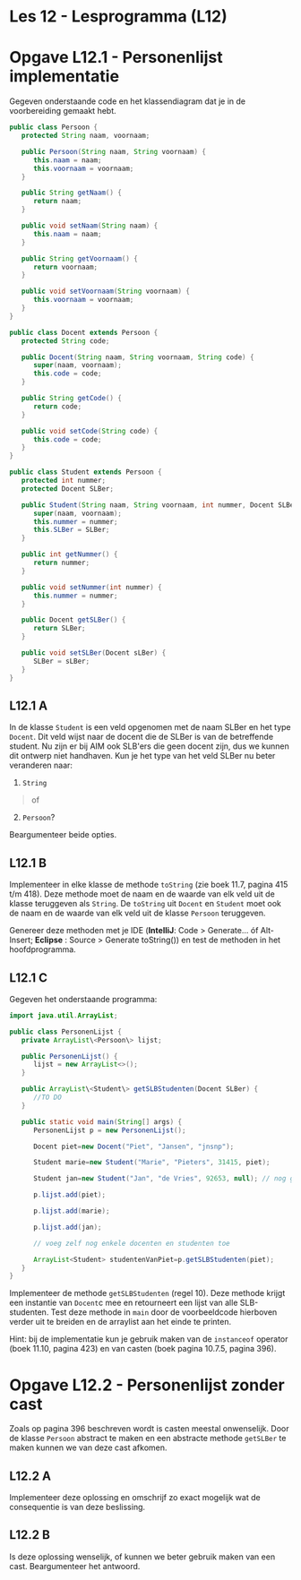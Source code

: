 Les 12 - Lesprogramma (L12)
===

# Opgave L12.1 - Personenlijst implementatie

Gegeven onderstaande code en het klassendiagram dat je in de voorbereiding gemaakt hebt.

```java
public class Persoon {
   protected String naam, voornaam;

   public Persoon(String naam, String voornaam) {
      this.naam = naam;
      this.voornaam = voornaam;
   }

   public String getNaam() {
      return naam;
   }

   public void setNaam(String naam) {
      this.naam = naam;
   }

   public String getVoornaam() {
      return voornaam;
   }

   public void setVoornaam(String voornaam) {
      this.voornaam = voornaam;
   }
}

public class Docent extends Persoon {
   protected String code;

   public Docent(String naam, String voornaam, String code) {
      super(naam, voornaam);
      this.code = code;
   }

   public String getCode() {
      return code;
   }

   public void setCode(String code) {
      this.code = code;
   }
}

public class Student extends Persoon {
   protected int nummer;
   protected Docent SLBer;

   public Student(String naam, String voornaam, int nummer, Docent SLBer) {
      super(naam, voornaam);
      this.nummer = nummer;
      this.SLBer = SLBer;
   }

   public int getNummer() {
      return nummer;
   }

   public void setNummer(int nummer) {
      this.nummer = nummer;
   }

   public Docent getSLBer() {
      return SLBer;
   }

   public void setSLBer(Docent sLBer) {
      SLBer = sLBer;
   }
}
```

## L12.1 A

In de klasse `Student` is een veld opgenomen met de naam SLBer en het type `Docent`. Dit veld wijst naar de docent die de SLBer is van de betreffende student. Nu zijn er bij AIM ook SLB'ers die geen docent zijn, dus we kunnen dit ontwerp niet handhaven. Kun je het type van het veld SLBer nu beter veranderen naar:

1.  `String`

> of

2.  `Persoon`?

Beargumenteer beide opties.

## L12.1 B

Implementeer in elke klasse de methode `toString` (zie boek 11.7, pagina 415 t/m 418). Deze methode moet de naam en de waarde van elk veld uit de klasse teruggeven als `String`. De `toString` uit `Docent` en `Student` moet ook de naam en de waarde van elk veld uit de klasse `Persoon` teruggeven.

Genereer deze methoden met je IDE (**IntelliJ**: Code \> Generate... óf Alt-Insert; **Eclipse** : Source \> Generate toString()) en test de methoden in het hoofdprogramma.

## L12.1 C

Gegeven het onderstaande programma:

```java
import java.util.ArrayList;

public class PersonenLijst {
   private ArrayList\<Persoon\> lijst;

   public PersonenLijst() {
      lijst = new ArrayList<>();
   }

   public ArrayList\<Student\> getSLBStudenten(Docent SLBer) {
      //TO DO
   }

   public static void main(String[] args) {
      PersonenLijst p = new PersonenLijst();

      Docent piet=new Docent("Piet", "Jansen", "jnsnp");

      Student marie=new Student("Marie", "Pieters", 31415, piet);

      Student jan=new Student("Jan", "de Vries", 92653, null); // nog geen SLB'er

      p.lijst.add(piet);

      p.lijst.add(marie);

      p.lijst.add(jan);

      // voeg zelf nog enkele docenten en studenten toe

      ArrayList<Student> studentenVanPiet=p.getSLBStudenten(piet);
   }
}
```

Implementeer de methode `getSLBStudenten` (regel 10). Deze methode krijgt een instantie van `Docent`c mee en retourneert een lijst van alle SLB-studenten. Test deze methode in `main` door de voorbeeldcode hierboven verder uit te breiden en de arraylist aan het einde te printen.

Hint: bij de implementatie kun je gebruik maken van de `instanceof` operator (boek 11.10, pagina 423) en van casten (boek pagina 10.7.5, pagina 396).


# Opgave L12.2 - Personenlijst zonder cast

Zoals op pagina 396 beschreven wordt is casten meestal onwenselijk. Door de klasse `Persoon` abstract te maken en een abstracte methode `getSLBer` te maken kunnen we van deze cast afkomen.

## L12.2 A

Implementeer deze oplossing en omschrijf zo exact mogelijk wat de consequentie is van deze beslissing.

## L12.2 B

Is deze oplossing wenselijk, of kunnen we beter gebruik maken van een cast. Beargumenteer het antwoord.
